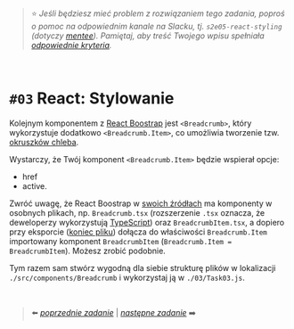 > :star: *Jeśli będziesz mieć problem z rozwiązaniem tego zadania, poproś o pomoc na odpowiednim kanale na Slacku, tj. `s2e05-react-styling` (dotyczy [mentee](https://devmentor.pl/mentoring-javascript/)). Pamiętaj, aby treść Twojego wpisu spełniała [odpowiednie kryteria](https://devmentor.pl/jak-prosic-o-pomoc/).*

&nbsp;

# `#03` React: Stylowanie

Kolejnym komponentem z [React Boostrap](https://react-bootstrap.github.io/components/breadcrumb/) jest `<Breadcrumb>`, który wykorzystuje dodatkowo `<Breadcrumb.Item>`, co umożliwia tworzenie tzw. [okruszków chleba](https://pl.wikipedia.org/wiki/Okruszki_chleba_%28nawigacja%29).

Wystarczy, że Twój komponent `<Breadcrumb.Item>` będzie wspierał opcje:
* href
* active.

Zwróć uwagę, że React Boostrap w [swoich źródłach](https://github.com/react-bootstrap/react-bootstrap/tree/master/src) ma komponenty w osobnych plikach, np. `Breadcrumb.tsx` (rozszerzenie `.tsx` oznacza, że deweloperzy wykorzystują [TypeScript](https://pl.wikipedia.org/wiki/TypeScript)) oraz `BreadcrumbItem.tsx`, a dopiero przy eksporcie ([koniec pliku](https://github.com/react-bootstrap/react-bootstrap/blob/master/src/Breadcrumb.tsx)) dołącza do właściwości `Breadcrumb.Item` importowany komponent `BreadcrumbItem` (`Breadcrumb.Item = BreadcrumbItem`). Możesz zrobić podobnie.

Tym razem sam stwórz wygodną dla siebie strukturę plików w lokalizacji `./src/components/Breadcrumb` i wykorzystaj ją w `./03/Task03.js`.

&nbsp;


> :arrow_left: [*poprzednie zadanie*](./../02) | [*następne zadanie*](./../04) :arrow_right:
